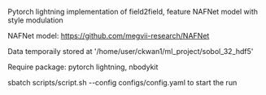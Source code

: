 Pytorch lightning implementation of field2field, feature NAFNet model with style modulation

NAFNet model: https://github.com/megvii-research/NAFNet

Data temporaily stored at '/home/user/ckwan1/ml_project/sobol_32_hdf5'

Require package: pytorch lightning, nbodykit

sbatch scripts/script.sh --config configs/config.yaml to start the run
